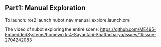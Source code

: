 ## Part1: Manual Exploration

To launch:
ros2 launch nubot_nav manual_explore.launch.xml

The video of nubot exploring the entire scene:
https://github.com/ME495-EmbeddedSystems/homework-4-Sayantani-Bhattacharya/issues/1#issue-2704242083
